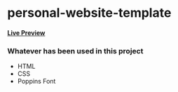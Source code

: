 # personal-website-template
#### [Live Preview](https://fimehedi.github.io/personal-website-template/)

### Whatever has been used in this project
  - HTML
  - CSS
  - Poppins Font
